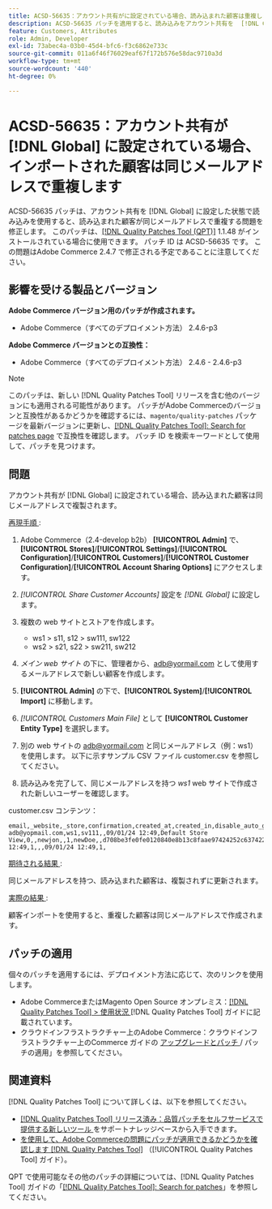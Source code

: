```yaml
---
title: ACSD-56635：アカウント共有がに設定されている場合、読み込まれた顧客は重複します  [!DNL Global]
description: ACSD-56635 パッチを適用すると、読み込みをアカウント共有を  [!DNL Global] に設定して使用した場合、読み込んだお客様が同じメールアドレスで重複するAdobe Commerceの問題が修正されます。
feature: Customers, Attributes
role: Admin, Developer
exl-id: 73abec4a-03b0-45d4-bfc6-f3c6862e733c
source-git-commit: 011a6f46f76029eaf67f172b576e58dac9710a3d
workflow-type: tm+mt
source-wordcount: '440'
ht-degree: 0%

---
```


# ACSD-56635：アカウント共有が [!DNL Global] に設定されている場合、インポートされた顧客は同じメールアドレスで重複します

ACSD-56635 パッチは、アカウント共有を [!DNL Global] に設定した状態で読み込みを使用すると、読み込まれた顧客が同じメールアドレスで重複する問題を修正します。 このパッチは、[[!DNL Quality Patches Tool (QPT)]](https://experienceleague.adobe.com/en/docs/commerce-operations/tools/quality-patches-tool/quality-patches-tool-to-self-serve-quality-patches) 1.1.48 がインストールされている場合に使用できます。 パッチ ID は ACSD-56635 です。 この問題はAdobe Commerce 2.4.7 で修正される予定であることに注意してください。

## 影響を受ける製品とバージョン

**Adobe Commerce バージョン用のパッチが作成されます。**

* Adobe Commerce（すべてのデプロイメント方法） 2.4.6-p3

**Adobe Commerce バージョンとの互換性：**

* Adobe Commerce（すべてのデプロイメント方法） 2.4.6 - 2.4.6-p3

>[!NOTE]
>
>このパッチは、新しい [!DNL Quality Patches Tool] リリースを含む他のバージョンにも適用される可能性があります。 パッチがAdobe Commerceのバージョンと互換性があるかどうかを確認するには、`magento/quality-patches` パッケージを最新バージョンに更新し、[[!DNL Quality Patches Tool]: Search for patches page](https://experienceleague.adobe.com/tools/commerce-quality-patches/index.html) で互換性を確認します。 パッチ ID を検索キーワードとして使用して、パッチを見つけます。

## 問題

アカウント共有が [!DNL Global] に設定されている場合、読み込まれた顧客は同じメールアドレスで複製されます。

<u> 再現手順 </u>:

1. Adobe Commerce（2.4-develop b2b） **[!UICONTROL Admin]** で、**[!UICONTROL Stores]**/**[!UICONTROL Settings]**/**[!UICONTROL Configuration]**/**[!UICONTROL Customers]**/**[!UICONTROL Customer Configuration]**/**[!UICONTROL Account Sharing Options]** にアクセスします。
1. *[!UICONTROL Share Customer Accounts]* 設定を *[!DNL Global]* に設定します。
1. 複数の web サイトとストアを作成します。

   * ws1 > s11, s12 > sw111, sw122
   * ws2 > s21, s22 > sw211, sw212

1. *メイン web サイト* の下に、管理者から、<adb@yormail.com> として使用するメールアドレスで新しい顧客を作成します。
1. **[!UICONTROL Admin]** の下で、**[!UICONTROL System]**/**[!UICONTROL Import]** に移動します。
1. *[!UICONTROL Customers Main File]* として **[!UICONTROL Customer Entity Type]** を選択します。
1. 別の web サイトの <adb@yormail.com> と同じメールアドレス（例：ws1）を使用します。 以下に示すサンプル CSV ファイル customer.csv を参照してください。
1. 読み込みを完了して、同じメールアドレスを持つ *ws1* web サイトで作成された新しいユーザーを確認します。

customer.csv コンテンツ：

```
email,_website,_store,confirmation,created_at,created_in,disable_auto_group_change,dob,firstname,gender,group_id,lastname,middlename,password_hash,prefix,rp_token,rp_token_created_at,store_id,suffix,taxvat,updated_at,website_id,password
adb@yopmail.com,ws1,sv111,,09/01/24 12:49,Default Store View,0,,newjon,,1,newDoe,,d708be3fe0fe0120840e8b13c8faae97424252c6374227ff59c05814f1aecd79:mgLqkqgTwLPLlCljzvF8hp67fNOOvOZb:1,,07e71459c137f4da15292134ff459cba,30/10/15 12:49,1,,,09/01/24 12:49,1,
```

<u> 期待される結果 </u>:

同じメールアドレスを持つ、読み込まれた顧客は、複製されずに更新されます。

<u> 実際の結果 </u>:

顧客インポートを使用すると、重複した顧客は同じメールアドレスで作成されます。

## パッチの適用

個々のパッチを適用するには、デプロイメント方法に応じて、次のリンクを使用します。

* Adobe CommerceまたはMagento Open Source オンプレミス：[[!DNL Quality Patches Tool] > 使用状況 ](/help/tools/quality-patches-tool/usage.md)[!DNL Quality Patches Tool] ガイドに記載されています。
* クラウドインフラストラクチャー上のAdobe Commerce：クラウドインフラストラクチャー上のCommerce ガイドの [ アップグレードとパッチ ](https://experienceleague.adobe.com/docs/commerce-cloud-service/user-guide/develop/upgrade/apply-patches.html)/ パッチの適用」を参照してください。

## 関連資料

[!DNL Quality Patches Tool] について詳しくは、以下を参照してください。

* [[!DNL Quality Patches Tool]  リリース済み：品質パッチをセルフサービスで提供する新しいツール ](https://experienceleague.adobe.com/en/docs/commerce-operations/tools/quality-patches-tool/quality-patches-tool-to-self-serve-quality-patches) をサポートナレッジベースから入手できます。
* [ を使用して、Adobe Commerceの問題にパッチが適用できるかどうかを確認します  [!DNL Quality Patches Tool]](/help/tools/quality-patches-tool/patches-available-in-qpt/check-patch-for-magento-issue-with-magento-quality-patches.md) （[!UICONTROL Quality Patches Tool] ガイド）。


QPT で使用可能なその他のパッチの詳細については、[!DNL Quality Patches Tool] ガイドの「[[!DNL Quality Patches Tool]: Search for patches](https://experienceleague.adobe.com/tools/commerce-quality-patches/index.html)」を参照してください。
